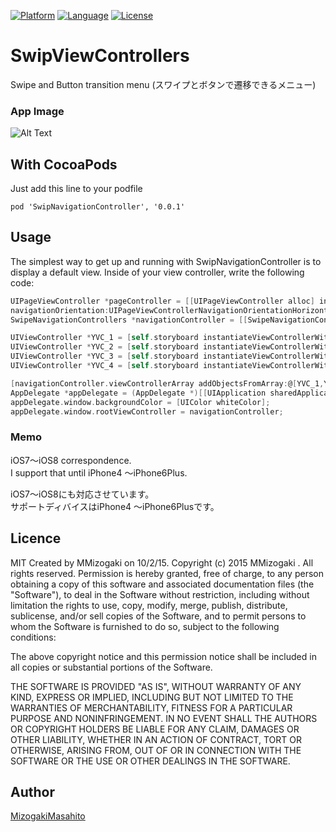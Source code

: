 [![Platform](http://img.shields.io/badge/platform-ios-blue.svg?style=flat
              )](https://developer.apple.com/iphone/index.action)
[![Language](http://img.shields.io/badge/language-Objective–C-brightgreen.svg?style=flat
             )](https://developer.apple.com/jp/documentation/)
[![License](http://img.shields.io/badge/license-MIT-lightgrey.svg?style=flat
            )](http://mit-license.org)

# SwipViewControllers
Swipe and Button transition menu
(スワイプとボタンで遷移できるメニュー)

### App Image ###
![Alt Text](https://github.com/MMasahito/SwipViewControllers/blob/master/image.gif)  
 

## With CocoaPods
 Just add this line to your podfile
 ```
 pod 'SwipNavigationController', '0.0.1'
 ```
 ## Usage
 The simplest way to get up and running with SwipNavigationController is to display a default view. Inside of your view controller, write the following code:
 
 ``` objective-c
 UIPageViewController *pageController = [[UIPageViewController alloc] initWithTransitionStyle:UIPageViewControllerTransitionStyleScroll
 navigationOrientation:UIPageViewControllerNavigationOrientationHorizontal options:nil];
 SwipeNavigationControllers *navigationController = [[SwipeNavigationControllers alloc] initWithRootViewController:pageController];
 
 UIViewController *YVC_1 = [self.storyboard instantiateViewControllerWithIdentifier:NSStringFromClass([YouViewController_1 class])];
 UIViewController *YVC_2 = [self.storyboard instantiateViewControllerWithIdentifier:NSStringFromClass([YouViewController_2 class])];
 UIViewController *YVC_3 = [self.storyboard instantiateViewControllerWithIdentifier:NSStringFromClass([YouViewController_3 class])];
 UIViewController *YVC_4 = [self.storyboard instantiateViewControllerWithIdentifier:NSStringFromClass([YouViewController_4 class])];
 
 [navigationController.viewControllerArray addObjectsFromArray:@[YVC_1,YVC_2,YVC_3,YVC_4]];
 AppDelegate *appDelegate = (AppDelegate *)[[UIApplication sharedApplication] delegate];
 appDelegate.window.backgroundColor = [UIColor whiteColor];
 appDelegate.window.rootViewController = navigationController;
 ``` 
 
 
### Memo ###
iOS7〜iOS8 correspondence.  
I support that until iPhone4 〜iPhone6Plus.  

iOS7〜iOS8にも対応させています。  
サポートディバイスはiPhone4 〜iPhone6Plusです。

## Licence

MIT
Created by MMizogaki on 10/2/15.
Copyright (c) 2015 MMizogaki . All rights reserved.
Permission is hereby granted, free of charge, to any person obtaining a copy
of this software and associated documentation files (the "Software"), to deal
in the Software without restriction, including without limitation the rights
to use, copy, modify, merge, publish, distribute, sublicense, and/or sell
copies of the Software, and to permit persons to whom the Software is
furnished to do so, subject to the following conditions:
 
The above copyright notice and this permission notice shall be included in
all copies or substantial portions of the Software.
 
THE SOFTWARE IS PROVIDED "AS IS", WITHOUT WARRANTY OF ANY KIND, EXPRESS OR
IMPLIED, INCLUDING BUT NOT LIMITED TO THE WARRANTIES OF MERCHANTABILITY,
FITNESS FOR A PARTICULAR PURPOSE AND NONINFRINGEMENT. IN NO EVENT SHALL THE
AUTHORS OR COPYRIGHT HOLDERS BE LIABLE FOR ANY CLAIM, DAMAGES OR OTHER
LIABILITY, WHETHER IN AN ACTION OF CONTRACT, TORT OR OTHERWISE, ARISING FROM,
OUT OF OR IN CONNECTION WITH THE SOFTWARE OR THE USE OR OTHER DEALINGS IN
THE SOFTWARE.


## Author

[MizogakiMasahito](https://github.com/MMasahito)
